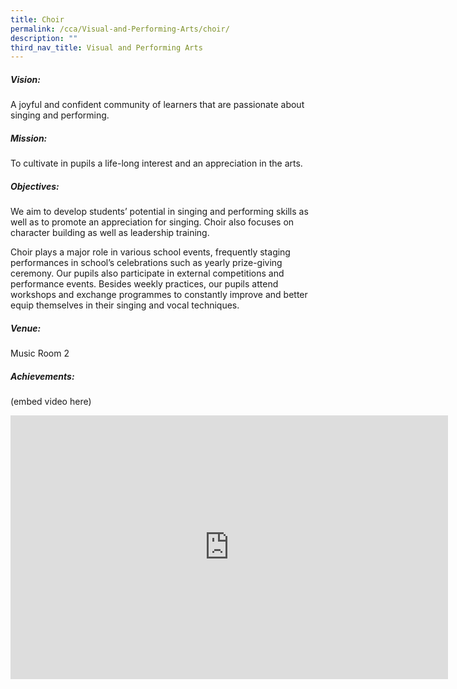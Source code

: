 ```yaml
---
title: Choir
permalink: /cca/Visual-and-Performing-Arts/choir/
description: ""
third_nav_title: Visual and Performing Arts
---
```

##### Vision:

A joyful and confident community of learners that are passionate about singing and performing.


##### Mission:

To cultivate in pupils a life-long interest and an appreciation in the arts.

##### Objectives:

We aim to develop students’ potential in singing and performing skills as well as to promote an appreciation for singing. Choir also focuses on character building as well as leadership training.

Choir plays a major role in various school events, frequently staging performances in school’s celebrations such as yearly prize-giving ceremony. Our pupils also participate in external competitions and performance events. Besides weekly practices, our pupils attend workshops and exchange programmes to constantly improve and better equip themselves in their singing and vocal techniques.

##### Venue:

Music Room 2

##### Achievements:

(embed video here)


<center><iframe allowfullscreen="true" height="422" width="700" frameborder="0" src="https://docs.google.com/presentation/d/e/2PACX-1vQ53gVp4YqRtJA9Zt1A0kzbhjcBE_oi5o5C5DFeB-FKMb1RSjvEBlYJypbEhNvO7QcwNRc-KE4ezpYL/embed?start=false&amp;loop=false&amp;delayms=3000"></iframe></center>